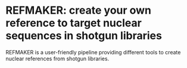 # REFMAKER: create your own reference to target nuclear sequences in shotgun libraries

REFMAKER is a user-friendly pipeline providing different tools to create nuclear references from shotgun libraries. 
